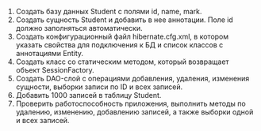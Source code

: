 1. Создать базу данных Student с полями id, name, mark.
2. Создать сущность Student и добавить в нее аннотации.
   Поле id должно заполняться автоматически.
3. Создать конфигурационный файл hibernate.cfg.xml,
   в котором указать свойства для подключения к БД и список классов с аннотациями Entity.
4. Создать класс со статическим методом, который возвращает объект SessionFactory.
5. Создать DAO-слой с операциями добавления, удаления, изменения сущности,
   выборки записи по ID и всех записей.
6. Добавить 1000 записей в таблицу Student.
7. Проверить работоспособность приложения, выполнить методы по удалению, изменению,
   добавлению записей, а также выборки одной и всех записей.